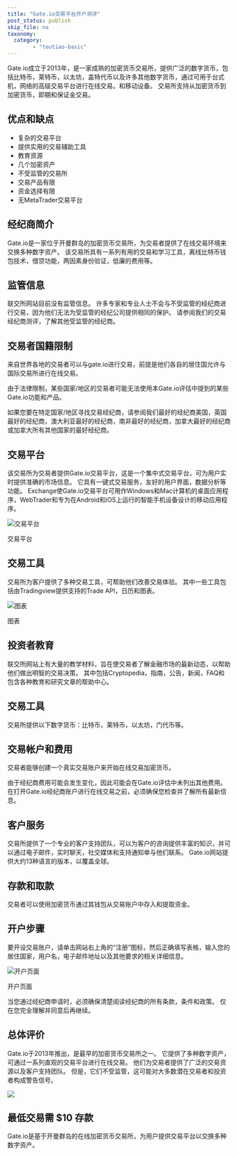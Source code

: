 ```yaml
---
title: "Gate.io交易平台开户测评"
post_status: publish
skip_file: no
taxonomy:
  category:
        - "toutiao-basic"
---
```


Gate.io成立于2013年，是一家成熟的加密货币交易所，提供广泛的数字货币，包括比特币，莱特币，以太坊，盖特代币以及许多其他数字货币，通过可用于台式机，网络的高级交易平台进行在线交易。和移动设备。 交易所支持从加密货币到加密货币，即期和保证金交易。

## 优点和缺点

- 复杂的交易平台
- 提供实用的交易辅助工具
- 教育资源
- 几个加密资产
- 不受监管的交易所
- 交易产品有限
- 资金选择有限
- 无MetaTrader交易平台

## 经纪商简介

Gate.io是一家位于开曼群岛的加密货币交易所，为交易者提供了在线交易环境来交换多种数字资产。 该交易所具有一系列有用的交易和学习工具，离线比特币钱包技术，借贷功能，两因素身份验证，低廉的费用等。

## 监管信息

联交所网站目前没有监管信息。 许多专家和专业人士不会与不受监管的经纪商进行交易，因为他们无法为受监管的经纪公司提供相同的保护。 请参阅我们的交易经纪商测评，了解其他受监管的经纪商。

## 交易者国籍限制

来自世界各地的交易者可以与gate.io进行交易，前提是他们各自的居住国允许与国际交易所进行在线交易。

由于法律限制，某些国家/地区的交易者可能无法使用本Gate.io评估中提到的某些Gate.io功能和产品。

如果您要在特定国家/地区寻找交易经纪商，请参阅我们最好的经纪商美国，英国最好的经纪商，澳大利亚最好的经纪商，南非最好的经纪商，加拿大最好的经纪商或加拿大所有其他国家的最好经纪商。

## 交易平台

该交易所为交易者提供Gate.io交易平台，这是一个集中式交易平台，可为用户实时提供准确的市场信息。 它具有一键式交易服务，友好的用户界面，数据分析等功能。 Exchange使Gate.io交易平台可用作Windows和Mac计算机的桌面应用程序，WebTrader和专为在Android和iOS上运行的智能手机设备设计的移动应用程序。

![交易平台](https://cdn.fendou.la/funstoutiao/2020/11/Gate.io-Review-Trading-Platform--1024x1003.jpg "交易平台")

交易平台

## 交易工具

交易所为客户提供了多种交易工具，可帮助他们改善交易体验。 其中一些工具包括由Tradingview提供支持的Trade API，日历和图表。

![图表](https://cdn.fendou.la/funstoutiao/2020/11/Gate.io-Review-Charts.jpg "图表")

图表

## 投资者教育

联交所网站上有大量的教学材料，旨在使交易者了解金融市场的最新动态，以帮助他们做出明智的交易决策。 其中包括Cryptopedia，指南，公告，新闻，FAQ和包含各种教育和研究文章的帮助中心。

## 交易工具

交易所提供以下数字货币：比特币，莱特币，以太坊，门代币等。

## 交易帐户和费用

交易者能够创建一个真实交易账户来开始在线交易加密货币。

由于经纪商费用可能会发生变化，因此可能会在Gate.io评估中未列出其他费用。 在打开Gate.io经纪商账户进行在线交易之前，必须确保您检查并了解所有最新信息。

## 客户服务

交易所提供了一个专业的客户支持团队，可以为客户的咨询提供丰富的知识，并可以通过电子邮件，实时聊天，社交媒体和支持通知单与他们联系。 Gate.io网站提供大约13种语言的版本，以覆盖全球。

## 存款和取款

交易者可以使用加密货币通过其钱包从交易账户中存入和提取资金。

## 开户步骤

要开设交易账户，请单击网站右上角的“注册”图标，然后正确填写表格，输入您的居住国家，用户名，电子邮件地址以及其他要求的相关详细信息。

![开户页面](https://cdn.fendou.la/funstoutiao/2020/11/Gate.io-Review-Account-Opening-Page.jpg "开户页面")

开户页面

当您通过经纪商申请时，必须确保清楚阅读经纪商的所有条款，条件和政策。 仅在您完全理解并同意后再继续。

## 总体评价

Gate.io于2013年推出，是最早的加密货币交易所之一。 它提供了多种数字资产，可通过一系列直观的交易平台进行在线交易。 他们为交易者提供了广泛的交易资源以及客户支持团队。 但是，它们不受监管，这可能对大多数潜在交易者和投资者构成警告信号。

![](https://cdn.fendou.la/funstoutiao/2020/11/Gate-io-Logo.png)

## 最低交易需 $10 存款

Gate.io是基于开曼群岛的在线加密货币交易所，为用户提供交易平台以交换多种数字资产。
